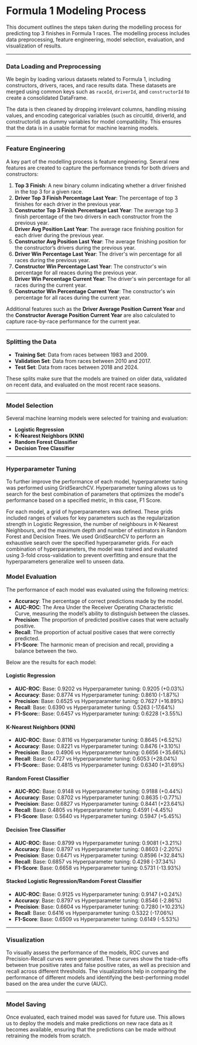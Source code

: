 # Formula 1 Modeling Process

This document outlines the steps taken during the modelling process for predicting top 3 finishes in Formula 1 races. The modelling process includes data preprocessing, feature engineering, model selection, evaluation, and visualization of results.

---

### Data Loading and Preprocessing

We begin by loading various datasets related to Formula 1, including constructors, drivers, races, and race results data. These datasets are merged using common keys such as `raceId`, `driverId`, and `constructorId` to create a consolidated DataFrame. 

The data is then cleaned by dropping irrelevant columns, handling missing values, and encoding categorical variables (such as circuitId, driverId, and constructorId) as dummy variables for model compatibility. This ensures that the data is in a usable format for machine learning models.

---

### Feature Engineering

A key part of the modelling process is feature engineering. Several new features are created to capture the performance trends for both drivers and constructors:

1. **Top 3 Finish**: A new binary column indicating whether a driver finished in the top 3 for a given race.
2. **Driver Top 3 Finish Percentage Last Year**: The percentage of top 3 finishes for each driver in the previous year.
3. **Constructor Top 3 Finish Percentage Last Year**: The average top 3 finish percentage of the two drivers in each constructor from the previous year.
4. **Driver Avg Position Last Year**: The average race finishing position for each driver during the previous year.
5. **Constructor Avg Position Last Year**: The average finishing position for the constructor’s drivers during the previous year.
6. **Driver Win Percentage Last Year**: The driver's win percentage for all races during the previous year.
7. **Constructor Win Percentage Last Year**: The constructor's win percentage for all reaces during the previous year.
8. **Driver Win Percentage Current Year**: The driver's win percentage for all races during the current year.
9. **Constructor Win Percentage Current Year**: The constructor's win percentage for all races during the current year.

Additional features such as the **Driver Average Position Current Year** and the **Constructor Average Position Current Year** are also calculated to capture race-by-race performance for the current year.

---

### Splitting the Data

- **Training Set**: Data from races between 1983 and 2009.
- **Validation Set**: Data from races between 2010 and 2017.
- **Test Set**: Data from races between 2018 and 2024.

These splits make sure that the models are trained on older data, validated on recent data, and evaluated on the most recent race seasons.

---

### Model Selection

Several machine learning models were selected for training and evaluation:

- **Logistic Regression**
- **K-Nearest Neighbors (KNN)**
- **Random Forest Classifier**
- **Decision Tree Classifier**

---

### Hyperparameter Tuning
To further improve the performance of each model, hyperparameter tuning was performed using GridSearchCV. Hyperparameter tuning allows us to search for the best combination of parameters that optimizes the model's performance based on a specified metric, in this case, F1 Score.

For each model, a grid of hyperparameters was defined. These grids included ranges of values for key parameters such as the regularization strength in Logistic Regression, the number of neighbours in K-Nearest Neighbours, and the maximum depth and number of estimators in Random Forest and Decision Trees. We used GridSearchCV to perform an exhaustive search over the specified hyperparameter grids. For each combination of hyperparameters, the model was trained and evaluated using 3-fold cross-validation to prevent overfitting and ensure that the hyperparameters generalize well to unseen data.

### Model Evaluation

The performance of each model was evaluated using the following metrics:

- **Accuracy**: The percentage of correct predictions made by the model.
- **AUC-ROC**: The Area Under the Receiver Operating Characteristic Curve, measuring the model’s ability to distinguish between the classes.
- **Precision**: The proportion of predicted positive cases that were actually positive.
- **Recall**: The proportion of actual positive cases that were correctly predicted.
- **F1-Score**: The harmonic mean of precision and recall, providing a balance between the two.

Below are the results for each model:

#### Logistic Regression
- **AUC-ROC**: Base: 0.9202 vs Hyperparameter tuning: 0.9205 (+0.03%)
- **Accuracy**: Base: 0.8774 vs Hyperparameter tuning: 0.8610 (-1.87%)
- **Precision**: Base: 0.6525 vs Hyperparameter tuning: 0.7627 (+16.89%)
- **Recall**: Base: 0.6390 vs Hyperparameter tuning: 0.5263 (-17.64%)
- **F1-Score:**: Base: 0.6457 vs Hyperparameter tuning: 0.6228 (+3.55%)
#### K-Nearest Neighbors (KNN)
- **AUC-ROC**: Base: 0.8116 vs Hyperparameter tuning: 0.8645 (+6.52%)
- **Accuracy**: Base: 0.8221 vs Hyperparameter tuning: 0.8476 (+3.10%)
- **Precision**: Base: 0.4906 vs Hyperparameter tuning: 0.6656 (+35.66%)
- **Recall**: Base: 0.4727 vs Hyperparameter tuning: 0.6053 (+28.04%)
- **F1-Score:**: Base: 0.4815 vs Hyperparameter tuning: 0.6340 (+31.69%)
#### Random Forest Classifier
- **AUC-ROC**: Base: 0.9148 vs Hyperparameter tuning: 0.9188 (+0.44%)
- **Accuracy**: Base: 0.8702 vs Hyperparameter tuning: 0.8635 (-0.77%)
- **Precision**: Base: 0.6827 vs Hyperparameter tuning: 0.8441 (+23.64%)
- **Recall**: Base: 0.4805 vs Hyperparameter tuning: 0.4591 (-4.45%)
- **F1-Score**: Base: 0.5640 vs Hyperparameter tuning: 0.5947 (+5.45%)
#### Decision Tree Classifier
- **AUC-ROC**: Base: 0.8799 vs Hyperparameter tuning: 0.9081 (+3.21%)
- **Accuracy**: Base: 0.8797 vs Hyperparameter tuning: 0.8603 (-2.20%)
- **Precision**: Base: 0.6471 vs Hyperparameter tuning: 0.8596 (+32.84%)
- **Recall**: Base: 0.6857 vs Hyperparameter tuning: 0.4298 (-37.34%)
- **F1-Score**: Base: 0.6658 vs Hyperparameter tuning: 0.5731 (-13.93%)
#### Stacked Logistic Regression/Random Forest Classifier
- **AUC-ROC**: Base: 0.9125 vs Hyperparameter tuning: 0.9147 (+0.24%)
- **Accuracy**: Base: 0.8797 vs Hyperparameter tuning: 0.8546 (-2.86%)
- **Precision**: Base: 0.6604 vs Hyperparameter tuning: 0.7280 (+10.23%)
- **Recall**: Base: 0.6416 vs Hyperparameter tuning: 0.5322 (-17.06%)
- **F1-Score**: Base: 0.6509 vs Hyperparameter tuning: 0.6149 (-5.53%)

---

### Visualization

To visually assess the performance of the models, ROC curves and Precision-Recall curves were generated. These curves show the trade-offs between true positive rates and false positive rates, as well as precision and recall across different thresholds. The visualizations help in comparing the performance of different models and identifying the best-performing model based on the area under the curve (AUC).

---

### Model Saving

Once evaluated, each trained model was saved for future use. This allows us to deploy the models and make predictions on new race data as it becomes available, ensuring that the predictions can be made without retraining the models from scratch.
